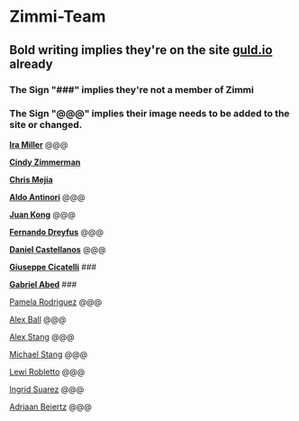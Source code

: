 # Zimmi-Team

## Bold writing implies they're on the site [guld.io](guld.io) already

### The Sign "###" implies they're not a member of Zimmi

### The Sign "@@@" implies their image needs to be added to the site or changed. 

[__Ira Miller__](https://github.com/Alexstang/Zimmi-Team/blob/master/Ira%20Headshot.jpg) @@@

[__Cindy Zimmerman__](https://github.com/Alexstang/Zimmi-Team/blob/master/CindyZimmerman.jpeg)

[__Chris Mejia__](https://github.com/Alexstang/Zimmi-Team/blob/master/ChrissMejia.jpg)

[__Aldo Antinori__](https://github.com/Alexstang/Zimmi-Team/blob/master/Aldo%20Headshot.jpg) @@@

[__Juan Kong__](https://github.com/Alexstang/Zimmi-Team/blob/master/Juan%20Headshot.jpg) @@@

[__Fernando Dreyfus__](https://github.com/Alexstang/Zimmi-Team/blob/master/Fernando%20Headshot.jpg) @@@

[__Daniel Castellanos__](https://github.com/Alexstang/Zimmi-Team/blob/master/Daniel%20Headshot.jpg) @@@

[__Giuseppe Cicatelli__](https://github.com/Alexstang/Zimmi-Team/blob/master/GiuseppeCicatelli.jpg) \###

[__Gabriel Abed__](https://github.com/Alexstang/Zimmi-Team/blob/master/Gabriel_Abed.jpg) \###

[Pamela Rodriguez](https://github.com/Alexstang/Zimmi-Team/blob/master/Pamela%20Headshot.jpg) @@@

[Alex Ball](https://github.com/Alexstang/Zimmi-Team/blob/master/AlexBall.jpg) @@@

[Alex Stang](https://github.com/Alexstang/Zimmi-Team/blob/master/Alex%20Headshot.jpg) @@@

[Michael Stang](https://github.com/Alexstang/Zimmi-Team/blob/master/Michael%20Heashot.jpg) @@@

[Lewi Robletto](https://github.com/Alexstang/Zimmi-Team/blob/master/Luis%20Headshot.jpg) @@@

[Ingrid Suarez](https://github.com/Alexstang/Zimmi-Team/blob/master/Ingrid%20Headshot.jpg) @@@

[Adriaan Beiertz](https://github.com/Alexstang/Zimmi-Team/blob/master/Adriaan%20Headshot.jpg) @@@

